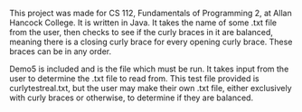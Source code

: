 This project was made for CS 112, Fundamentals of Programming 2, at Allan Hancock College. It is written in Java. It takes the name of some .txt file from the user, then checks to see if the curly braces in it are balanced, meaning there is a closing curly brace for every opening curly brace. These braces can be in any order.

Demo5 is included and is the file which must be run. It takes input from the user to determine the .txt file to read from. This test file provided is curlytestreal.txt, but the user may make their own .txt file, either exclusively with curly braces or otherwise, to determine if they are balanced.
